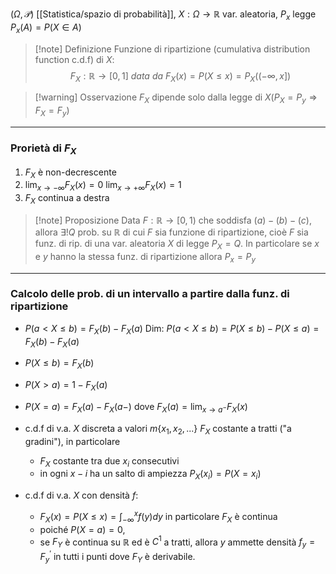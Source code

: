 $(\Omega, \mathcal P)$ [[Statistica/spazio di probabilità]], $X:\Omega\rightarrow \mathbb R$ var. aleatoria, $P_x$ legge $P_x(A)=P(X\in A)$

>[!note] Definizione
>Funzione di ripartizione (cumulativa distribution function c.d.f) di $X$:
>$$F_X:\mathbb R \rightarrow [0,1]\ data\ da\ F_X(x) = P(X\leq x) = P_X((-\infty, x])$$

>[!warning] Osservazione
>$F_X$ dipende solo dalla legge di $X (P_X=P_y \Rightarrow F_X = F_y)$

___
### Prorietà di $F_X$
1. $F_X$ è non-decrescente
2. $\lim_{x\rightarrow-\infty} F_X(x) = 0$
   $\lim_{x\rightarrow+\infty} F_X(x) = 1$
3. $F_X$ continua a destra
>[!note] Proposizione
>Data $F: \mathbb R \rightarrow [0,1)$ che soddisfa $(a)-(b)-(c)$, allora $\exists ! Q$ prob. su $\mathbb R$ di cui $F$ sia funzione di ripartizione, cioè $F$ sia funz. di rip. di una var. aleatoria $X$ di legge $P_X = Q$.
>In particolare se $x$ e $y$ hanno la stessa funz. di ripartizione allora $P_x = P_y$

___
### Calcolo delle prob. di un intervallo a partire dalla funz. di ripartizione

- $P(a < X \leq b) = F_X(b)-F_X(a)$
Dim:
$P(a < X \leq b) = P(X\leq b) - P(X \leq a) = F_X(b)-F_X(a)$

- $P(X\leq b) = F_X(b)$
- $P(X > a) = 1 - F_X(a)$
- $P(X=a) = F_X(a)-F_X(a-)$ dove $F_X(a) = \lim_{x\rightarrow a^-} F_X(x)$
- c.d.f di v.a. $X$ discreta a valori $m\{x_1,x_2,...\}$
	  $F_X$ costante a tratti ("a gradini"), in particolare
	- $F_X$  costante tra due $x_i$ consecutivi
	- in ogni $x-i$ ha un salto di ampiezza $P_X(x_i) = P(X=x_i)$ 
- c.d.f di v.a. $X$ con densità $f$:
	- $F_X(x) = P(X\leq x) = \int^{x}_{-\infty}f(y)dy$
	  in particolare $F_X$ è continua
	- poiché $P(X=a)=0$,
	- se $F_Y$ è continua su $\mathbb R$ ed è $C^1$ a tratti, allora $y$ ammette densità $f_y = F^{'}_y$ in tutti i punti dove $F_Y$ è derivabile.